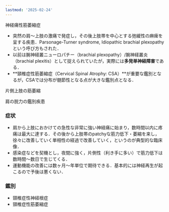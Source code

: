 ```yaml
---
lastmod: '2025-02-24'
---
```

神経痛性筋萎縮症

- 突然の肩～上肢の激痛で発症し，その後上肢帯を中心とする弛緩性の麻痺を呈する疾患．Parsonage-Turner syndrome, Idiopathic brachial plexopathyという呼び方もされた．
- 以前は腕神経叢ニューロパチー（brachial plexopathy）/腕神経叢炎（brachial plexitis）として捉えられていたが，実際には**多発単神経障害**である．
- **頸椎症性筋萎縮症（Cervical Spinal Atrophy: CSA）**が重要な鑑別となるが，CSAでは分布が髄節性となる点が大きな鑑別点となる．

  

片側上肢の筋萎縮

肩の脱力の鑑別疾患

  

### 症状

- 肩から上肢におかけての急性な非常に強い神経痛に始まり，数時間以内に疼痛は最大に達する．その後から上肢帯のpatchyな筋力低下・萎縮を来し，徐々に改善していく単相性の経過で改善していく，というのが典型的な臨床像．
- 感染症などを契機とし，夜間に強く，片側性（利き手に多い）で筋力低下は数時間～数日で生じてくる．
- 運動機能の改善には数ヶ月～年単位で期待できる．基本的には神経再生が起こるので予後は悪くない．

  

### 鑑別

- 頸椎症性神経根症
- 頸椎症性筋萎縮症
